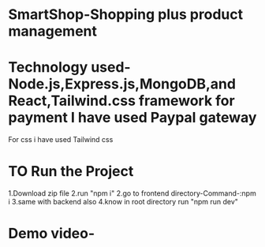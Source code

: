 # SmartShop-Shopping plus product management
# Technology used- Node.js,Express.js,MongoDB,and React,Tailwind.css framework for payment I have used Paypal gateway
For css i have used Tailwind css
# TO Run the Project
1.Download zip file
2.run "npm i"
2.go to frontend directory-Command-:npm i
3.same with backend also
4.know in root directory run "npm run dev"
# Demo video-

